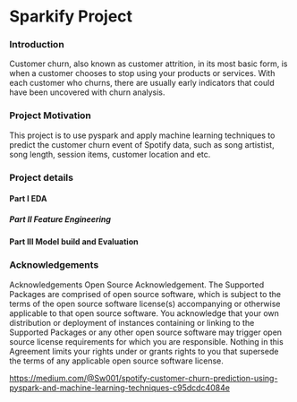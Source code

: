 # Sparkify Project

### Introduction

Customer churn, also known as customer attrition, in its most basic form, is when a customer chooses to stop using your products or services. With each customer who churns, there are usually early indicators that could have been uncovered with churn analysis.

### Project Motivation

This project is to use pyspark and apply machine learning techniques to predict the customer churn event of Spotify data, such as song artistist, song length, session items, customer location and etc.

### Project details

#### Part I EDA



##### Part II Feature Engineering



#### Part III Model build and Evaluation


### Acknowledgements

Acknowledgements Open Source Acknowledgement. The Supported Packages are comprised of open source software, which is subject to the terms of the open source software license(s) accompanying or otherwise applicable to that open source software. You acknowledge that your own distribution or deployment of instances containing or linking to the Supported Packages or any other open source software may trigger open source license requirements for which you are responsible. Nothing in this Agreement limits your rights under or grants rights to you that supersede the terms of any applicable open source software license.

https://medium.com/@Sw001/spotify-customer-churn-prediction-using-pyspark-and-machine-learning-techniques-c95dcdc4084e
